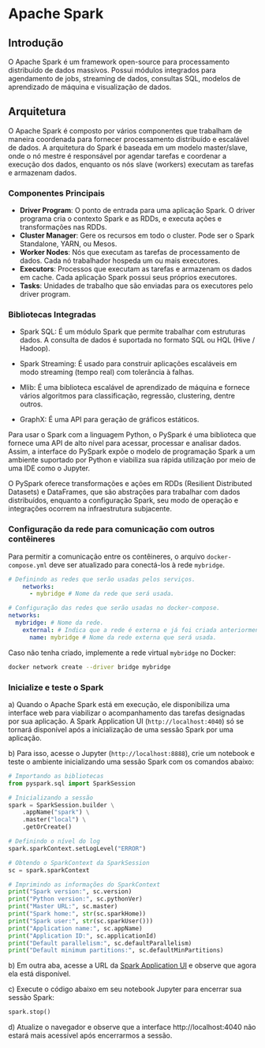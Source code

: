 # Apache Spark

## Introdução

O Apache Spark é um framework open-source para processamento distribuído de dados massivos. Possui módulos integrados para agendamento de jobs, streaming de dados, consultas SQL, modelos de aprendizado de máquina e visualização de dados. 

## Arquitetura

O Apache Spark é composto por vários componentes que trabalham de maneira coordenada para fornecer processamento distribuído e escalável de dados. A arquitetura do Spark é baseada em um modelo master/slave, onde o nó mestre é responsável por agendar tarefas e coordenar a execução dos dados, enquanto os nós slave (workers) executam as tarefas e armazenam dados.

### Componentes Principais

- **Driver Program**: O ponto de entrada para uma aplicação Spark. O driver programa cria o contexto Spark e as RDDs, e executa ações e transformações nas RDDs.
- **Cluster Manager**: Gere os recursos em todo o cluster. Pode ser o Spark Standalone, YARN, ou Mesos.
- **Worker Nodes**: Nós que executam as tarefas de processamento de dados. Cada nó trabalhador hospeda um ou mais executores.
- **Executors**: Processos que executam as tarefas e armazenam os dados em cache. Cada aplicação Spark possui seus próprios executores.
- **Tasks**: Unidades de trabalho que são enviadas para os executores pelo driver program.

### Bibliotecas Integradas

- Spark SQL: É um módulo Spark que permite trabalhar com estruturas dados. A consulta de dados é suportada no formato SQL ou HQL (Hive / Hadoop). 

- Spark Streaming: É usado para construir aplicações escaláveis em modo streaming (tempo real) com tolerância à falhas. 

- Mlib: É uma biblioteca escalável de aprendizado de máquina e fornece vários algoritmos para classificação, regressão, clustering, dentre outros. 

- GraphX: É uma API para geração de gráficos estáticos. 

Para usar o Spark com a linguagem Python, o PySpark é uma biblioteca que fornece uma API de alto nível para acessar, processar e analisar dados. Assim, a interface do PySpark expõe o modelo de programação Spark a um ambiente suportado por Python e viabiliza sua rápida utilização por meio de uma IDE como o Jupyter. 

O PySpark oferece transformações e ações em RDDs (Resilient Distributed Datasets) e DataFrames, que são abstrações para trabalhar com dados distribuídos, enquanto a configuração Spark, seu modo de operação e integrações ocorrem na infraestrutura subjacente. 

### Configuração da rede para comunicação com outros contêineres

Para permitir a comunicação entre os contêineres, o arquivo `docker-compose.yml` deve ser atualizado para conectá-los à rede `mybridge`. 

```yaml
# Definindo as redes que serão usadas pelos serviços.
    networks:
      - mybridge # Nome da rede que será usada.

# Configuração das redes que serão usadas no docker-compose.
networks:
  mybridge: # Nome da rede.
    external: # Indica que a rede é externa e já foi criada anteriormente.
      name: mybridge # Nome da rede externa que será usada.
```
Caso não tenha criado, implemente a rede virtual `mybridge` no Docker: 

```bash
docker network create --driver bridge mybridge
```

### Inicialize e teste o Spark

a) Quando o Apache Spark está em execução, ele disponibiliza uma interface web para viabilizar o acompanhamento das tarefas designadas por sua aplicação. A Spark Application UI (`http://localhost:4040`) só se tornará disponível após a inicialização de uma sessão Spark por uma aplicação. 

b) Para isso, acesse o Jupyter (`http://localhost:8888`), crie um notebook e teste o ambiente inicializando uma sessão Spark com os comandos abaixo: 

```python
# Importando as bibliotecas
from pyspark.sql import SparkSession

# Inicializando a sessão
spark = SparkSession.builder \
    .appName("spark") \
    .master("local") \
    .getOrCreate()

# Definindo o nível do log
spark.sparkContext.setLogLevel("ERROR")

# Obtendo o SparkContext da SparkSession
sc = spark.sparkContext

# Imprimindo as informações do SparkContext
print("Spark version:", sc.version)
print("Python version:", sc.pythonVer)
print("Master URL:", sc.master)
print("Spark home:", str(sc.sparkHome))
print("Spark user:", str(sc.sparkUser()))
print("Application name:", sc.appName)
print("Application ID:", sc.applicationId)
print("Default parallelism:", sc.defaultParallelism)
print("Default minimum partitions:", sc.defaultMinPartitions)
```

<!--
from pyspark.sql import SparkSession
spark = SparkSession.builder.getOrCreate()

# Análise de Dados com PySpark 

O Apache Spark é um framework open-source para processamento distribuído de dados em larga escala. O PySpark é uma biblioteca Python para usar o Spark, que fornece uma API de alto nível para processar dados de maneira eficiente. O PySpark oferece suporte a transformações e ações em RDDs (Resilient Distributed Datasets) e DataFrames, que são abstrações para trabalhar com dados distribuídos. 

## 1. Ambientando-se ao PySpark

[Tutorial Básico](https://www.kaggle.com/code/nilaychauhan/pyspark-tutorial-for-beginners)

## 2. Usando Spark para realizar uma análise a partir do dataset que importamos para o MongoDB. 

a) No Jupyter, crie um novo notebook Python 3 (ipykernel) e insira o seguinte código para criar uma sessão Spark:

```python
from pyspark.sql import SparkSession

spark = SparkSession.builder \
    .appName("Análise de Dados do Censo da Educação Superior") \
    .config("spark.mongodb.input.uri", "mongodb://172.22.0.3:27017/inep.ies") \
    .getOrCreate()
```
b) Carregue os dados do MongoDB para um DataFrame Spark:

```python
df = spark.read.format("com.mongodb.spark.sql.DefaultSource").load()
```
c) Realize análises e transformações nos dados para se habituar com as funcionalidades do PySpark. Por exemplo, para contar o número de instituições de ensino superior por estado:

```python
df.groupBy("UF").count().show()
```

d) Quando terminar a análise, lembre-se de encerrar a sessão Spark:

```python
spark.stop()
```
-->

b) Em outra aba, acesse a URL da [Spark Application UI](http://localhost:4040) e observe que agora ela está disponível. 

c) Execute o código abaixo em seu notebook Jupyter para encerrar sua sessão Spark: 

```python
spark.stop()
```

d) Atualize o navegador e observe que a interface http://localhost:4040 não estará mais acessível após encerrarmos a sessão. 

<!--
https://www.datacamp.com/cheat-sheet/pyspark-cheat-sheet-spark-dataframes-in-python

https://images.datacamp.com/image/upload/v1676302905/Marketing/Blog/PySpark_SQL_Cheat_Sheet.pdf

https://intellipaat.com/blog/tutorial/spark-tutorial/spark-and-rdd-cheat-sheet/

https://intellipaat.com/mediaFiles/2019/03/Spark-_-RDD-CS-DESIGN.pdf

https://stanford.edu/~rezab/dao/notes/L11/spark_cheat_sheet.pdf

https://www.google.com/search?q=spark+commands+cheat+sheet&rlz=1C5CHFA_enBR894BR894&oq=spark+commands+&gs_lcrp=EgZjaHJvbWUqCQgBEAAYExiABDIMCAAQRRgTGBYYHhg5MgkIARAAGBMYgAQyCQgCEAAYExiABDIJCAMQABgTGIAEMgkIBBAAGBMYgAQyCggFEAAYExgWGB4yCggGEAAYExgWGB4yCggHEAAYExgWGB4yCggIEAAYExgWGB4yCggJEAAYExgWGB7SAQg2MjQwajBqN6gCALACAA&sourceid=chrome&ie=UTF-8
-->
